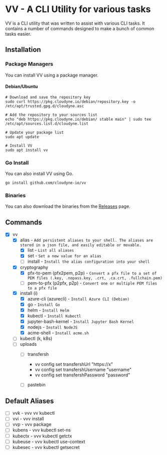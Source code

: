 # VV - A CLI Utility for various tasks
VV is a CLI utility that was written to assist with various CLI tasks. It contains a number of commands designed to make a bunch of common tasks easier.

## Installation
### Package Managers
You can install VV using a package manager.

#### Debian/Ubuntu
```
# Download and save the repository key
sudo curl https://pkg.cloudyne.io/debian/repository.key -o /etc/apt/trusted.gpg.d/cloudyne.asc

# Add the repository to your sources list
echo "deb https://pkg.cloudyne.io/debian/ stable main" | sudo tee /etc/apt/sources.list.d/cloudyne.list

# Update your package list
sudo apt update

# Install VV
sudo apt install vv
```
### Go Install
You can also install VV using Go.

```
go install github.com/cloudyne-io/vv
```

### Binaries
You can also download the binaries from the [Releases](https://github.com/v3-nu/vvv/releases) page.

## Commands
- [x] vv
  - [x] alias - `Add persistent aliases to your shell. The aliases are stored in a json file, and easily editable or movable.`
    - [x] list - `List all aliases`
    - [x] set - `Set a new value for an alias`
    - [ ] install - `Install the alias configuration into your shell`
  - [x] cryptography
    - [x] pfx-to-pem (pfx2pem, p2p) - `Convert a pfx file to a set of PEM files (.key, .nopass.key, .crt, .ca.crt, .fullchain.pem)`
    - [ ] pem-to-pfx (p2pfx, p2p) - `Convert one or multiple PEM files to a pfx file`
  - [x] install (i)
    - [x] azure-cli (azurecli) - `Install Azure CLI (Debian)`
    - [x] go - `Install Go`
    - [x] helm - `Install Helm`
    - [x] kubectl - `Install Kubectl`
    - [x] jupyter-bash-kernel - `Install Jupyter Bash Kernel`
    - [x] nodejs - `Install NodeJS`
    - [x] acme-shell - `Install acme.sh`
  - [ ] kubectl (k, k8s)
  - [ ] uploads
    - [ ] transfersh
      - vv config set transfershUrl "https://x"
      - vv config set transfershUsername "username"
      - vv config set transfershPassword "password"
    - [ ] pastebin


## Default Aliases
- [ ] vvk - vvv vv kubectl
- [ ] vvi - vvv install
- [ ] vvp - vvv package
- [ ] kubens - vvv kubectl set-ns
- [ ] kubectx - vvv kubectl getctx
- [ ] kubeuse - vvv kubectl use-context
- [ ] kubesec - vvv kubectl getsecret
